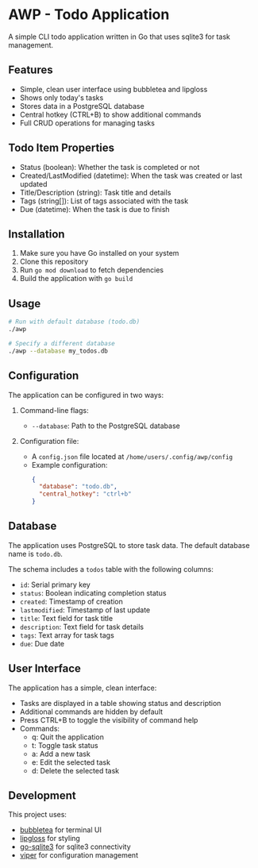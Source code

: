 # AWP - Todo Application

A simple CLI todo application written in Go that uses sqlite3 for task management.

## Features

- Simple, clean user interface using bubbletea and lipgloss
- Shows only today's tasks
- Stores data in a PostgreSQL database
- Central hotkey (CTRL+B) to show additional commands
- Full CRUD operations for managing tasks

## Todo Item Properties

- Status (boolean): Whether the task is completed or not
- Created/LastModified (datetime): When the task was created or last updated
- Title/Description (string): Task title and details
- Tags (string[]): List of tags associated with the task
- Due (datetime): When the task is due to finish

## Installation

1. Make sure you have Go installed on your system
2. Clone this repository
3. Run `go mod download` to fetch dependencies
4. Build the application with `go build`

## Usage

```bash
# Run with default database (todo.db)
./awp

# Specify a different database
./awp --database my_todos.db
```

## Configuration

The application can be configured in two ways:

1. Command-line flags:
   - `--database`: Path to the PostgreSQL database

2. Configuration file:
   - A `config.json` file located at `/home/users/.config/awp/config`
   - Example configuration:
     ```json
     {
       "database": "todo.db",
       "central_hotkey": "ctrl+b"
     }
     ```

## Database

The application uses PostgreSQL to store task data. The default database name is `todo.db`. 

The schema includes a `todos` table with the following columns:
- `id`: Serial primary key
- `status`: Boolean indicating completion status
- `created`: Timestamp of creation
- `lastmodified`: Timestamp of last update
- `title`: Text field for task title
- `description`: Text field for task details
- `tags`: Text array for task tags
- `due`: Due date

## User Interface

The application has a simple, clean interface:

- Tasks are displayed in a table showing status and description
- Additional commands are hidden by default
- Press CTRL+B to toggle the visibility of command help
- Commands:
  - q: Quit the application
  - t: Toggle task status
  - a: Add a new task
  - e: Edit the selected task
  - d: Delete the selected task

## Development

This project uses:
- [bubbletea](https://github.com/charmbracelet/bubbletea) for terminal UI
- [lipgloss](https://github.com/charmbracelet/lipgloss) for styling
- [go-sqlite3](github.com/mattn/go-sqlite3) for sqlite3 connectivity
- [viper](https://github.com/spf13/viper) for configuration management